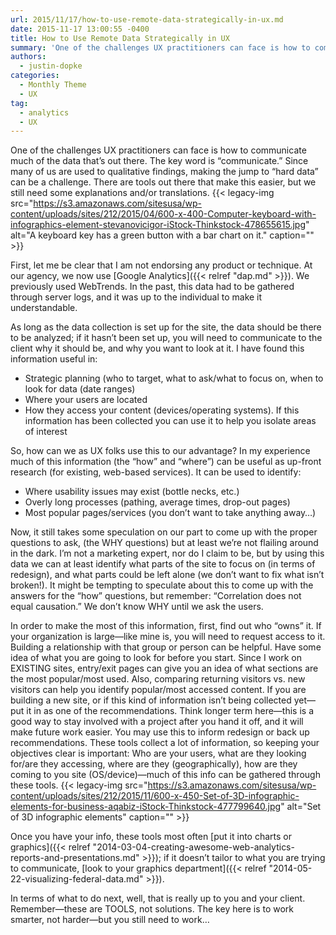 ```yaml
---
url: 2015/11/17/how-to-use-remote-data-strategically-in-ux.md
date: 2015-11-17 13:00:55 -0400
title: How to Use Remote Data Strategically in UX
summary: 'One of the challenges UX practitioners can face is how to communicate much of the data that&rsquo;s out there. The key word is &ldquo;communicate.&rdquo; Since many of us are used to qualitative findings, making the jump to &ldquo;hard data&rdquo; can be a challenge. There are tools out there that make this easier, but we still'
authors:
  - justin-dopke
categories:
  - Monthly Theme
  - UX
tag:
  - analytics
  - UX
---
```


One of the challenges UX practitioners can face is how to communicate much of the data that’s out there. The key word is “communicate.” Since many of us are used to qualitative findings, making the jump to “hard data” can be a challenge. There are tools out there that make this easier, but we still need some explanations and/or translations. {{< legacy-img src="https://s3.amazonaws.com/sitesusa/wp-content/uploads/sites/212/2015/04/600-x-400-Computer-keyboard-with-infographics-element-stevanovicigor-iStock-Thinkstock-478655615.jpg" alt="A keyboard key has a green button with a bar chart on it." caption="" >}} 

First, let me be clear that I am not endorsing any product or technique. At our agency, we now use [Google Analytics]({{< relref "dap.md" >}}). We previously used WebTrends. In the past, this data had to be gathered through server logs, and it was up to the individual to make it understandable.

As long as the data collection is set up for the site, the data should be there to be analyzed; if it hasn’t been set up, you will need to communicate to the client why it should be, and why you want to look at it. I have found this information useful in:

  * Strategic planning (who to target, what to ask/what to focus on, when to look for data (date ranges)
  * Where your users are located
  * How they access your content (devices/operating systems). If this information has been collected you can use it to help you isolate areas of interest

So, how can we as UX folks use this to our advantage? In my experience much of this information (the “how” and “where”) can be useful as up-front research (for existing, web-based services). It can be used to identify:

  * Where usability issues may exist (bottle necks, etc.)
  * Overly long processes (pathing, average times, drop-out pages)
  * Most popular pages/services (you don’t want to take anything away…)

Now, it still takes some speculation on our part to come up with the proper questions to ask, (the WHY questions) but at least we’re not flailing around in the dark. I’m not a marketing expert, nor do I claim to be, but by using this data we can at least identify what parts of the site to focus on (in terms of redesign), and what parts could be left alone (we don’t want to fix what isn’t broken!). It might be tempting to speculate about this to come up with the answers for the “how” questions, but remember: “Correlation does not equal causation.” We don’t know WHY until we ask the users.

In order to make the most of this information, first, find out who “owns” it. If your organization is large—like mine is, you will need to request access to it. Building a relationship with that group or person can be helpful. Have some idea of what you are going to look for before you start. Since I work on EXISTING sites, entry/exit pages can give you an idea of what sections are the most popular/most used. Also, comparing returning visitors vs. new visitors can help you identify popular/most accessed content. If you are building a new site, or if this kind of information isn’t being collected yet—put it in as one of the recommendations. Think longer term here—this is a good way to stay involved with a project after you hand it off, and it will make future work easier. You may use this to inform redesign or back up recommendations. These tools collect a lot of information, so keeping your objectives clear is important: Who are your users, what are they looking for/are they accessing, where are they (geographically), how are they coming to you site (OS/device)—much of this info can be gathered through these tools. {{< legacy-img src="https://s3.amazonaws.com/sitesusa/wp-content/uploads/sites/212/2015/11/600-x-450-Set-of-3D-infographic-elements-for-business-aqabiz-iStock-Thinkstock-477799640.jpg" alt="Set of 3D infographic elements" caption="" >}} 

Once you have your info, these tools most often [put it into charts or graphics]({{< relref "2014-03-04-creating-awesome-web-analytics-reports-and-presentations.md" >}}); if it doesn’t tailor to what you are trying to communicate, [look to your graphics department]({{< relref "2014-05-22-visualizing-federal-data.md" >}}).

In terms of what to do next, well, that is really up to you and your client. Remember—these are TOOLS, not solutions. The key here is to work smarter, not harder—but you still need to work…